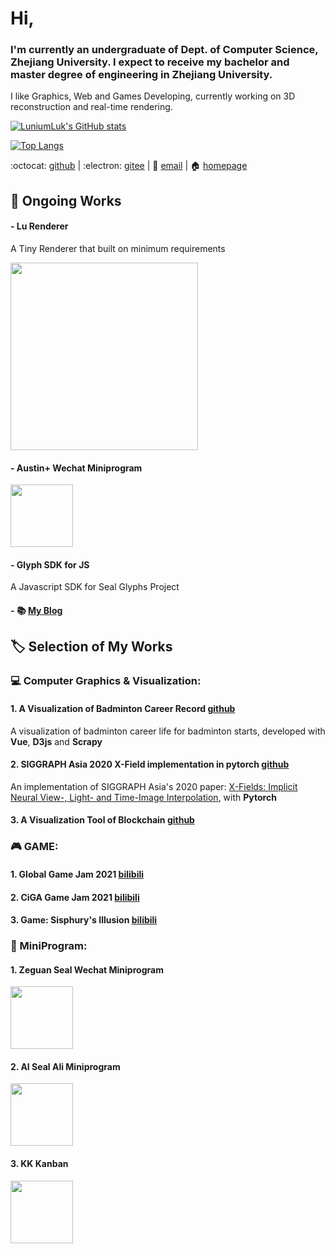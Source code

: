 # Hi,

### I'm currently an undergraduate of Dept. of Computer Science, Zhejiang University. I expect to receive my bachelor and master degree of engineering in Zhejiang University.

I like Graphics, Web and Games Developing, currently working on 3D reconstruction and real-time rendering.

[![LuniumLuk's GitHub stats](https://github-readme-stats.vercel.app/api?username=LuniumLuk&theme=dark)](https://github.com/anuraghazra/github-readme-stats)

[![Top Langs](https://github-readme-stats.vercel.app/api/top-langs/?username=LuniumLuk&layout=compact&theme=dark)](https://github.com/anuraghazra/github-readme-stats)

:octocat: [github](https://github.com/LuniumLuk) \| :electron: [gitee](https://gitee.com/lunium) \| :email: [email](3180101939@zju.edu.cn) \| :house: [homepage](https://luniumluk.github.io)

## :open_book: Ongoing Works

#### - Lu Renderer
A Tiny Renderer that built on minimum requirements

<img src="https://luniumluk.github.io/images/triangle_rasterization.png" width="300px" height="300px">

#### - Austin+ Wechat Miniprogram
<img src="https://luniumluk.github.io/images/austin_wx.jpg" width="100px" height="100px">

#### - Glyph SDK for JS
A Javascript SDK for Seal Glyphs Project

#### - :books: [My Blog](https://luniumluk.github.io/docs-blog/)

## :label: Selection of My Works

### :computer: Computer Graphics & Visualization:

#### 1. A Visualization of Badminton Career Record [github](https://github.com/LuniumLuk/Badminton-Career-Vis)

A visualization of badminton career life for badminton starts, developed with **Vue**, **D3js** and **Scrapy**

#### 2. SIGGRAPH Asia 2020 X-Field implementation in pytorch [github](https://github.com/LuniumLuk/xfield-pytorch)

An implementation of SIGGRAPH Asia's 2020 paper: [X-Fields: Implicit Neural View-, Light- and Time-Image Interpolation](https://xfields.mpi-inf.mpg.de/), with **Pytorch**

#### 3. A Visualization Tool of Blockchain [github](https://github.com/LBruyne/view-blockchain)



### :video_game: GAME:

#### 1. Global Game Jam 2021 [bilibili](https://www.bilibili.com/video/BV1Ty4y1n7uZ)

#### 2. CiGA Game Jam 2021 [bilibili](https://www.bilibili.com/video/BV1dh411h7Na)

#### 3. Game: Sisphury's Illusion [bilibili](https://www.bilibili.com/video/BV1uM4y1N75u)



### :iphone: MiniProgram:

#### 1. Zeguan Seal Wechat Miniprogram
<img src="https://luniumluk.github.io/images/seal_wx.jpg" width="100px" height="100px">

#### 2. AI Seal Ali Miniprogram
<img src="https://luniumluk.github.io/images/seal_ali.jpg" width="100px">

#### 3. KK Kanban
<img src="https://luniumluk.github.io/images/kk_wx.jpg" width="100px" height="100px">
